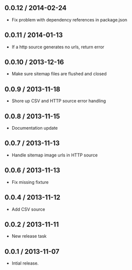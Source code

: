 0.0.12 / 2014-02-24
------------------
* Fix problem with dependency references in package.json

0.0.11 / 2014-01-13
------------------
* If a http source generates no urls, return error

0.0.10 / 2013-12-16
------------------
* Make sure sitemap files are flushed and closed

0.0.9 / 2013-11-18
------------------
* Shore up CSV and HTTP source error handling

0.0.8 / 2013-11-15
------------------
* Documentation update

0.0.7 / 2013-11-13
------------------
* Handle sitemap image urls in HTTP source

0.0.6 / 2013-11-13
------------------
* Fix missing fixture

0.0.4 / 2013-11-12
------------------
* Add CSV source

0.0.2 / 2013-11-11
------------------
* New release task

0.0.1 / 2013-11-07
------------------
* Intial release.

